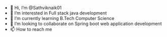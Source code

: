 - 👋 Hi, I’m @Sathviknaik01
- 👀 I’m interested in Full stack java development
- 🌱 I’m currently learning B.Tech Computer Science
- 💞️ I’m looking to collaborate on Spring boot web application development
- 📫 How to reach me 

<!---
Sathviknaik01/Sathviknaik01 is a ✨ special ✨ repository because its `README.md` (this file) appears on your GitHub profile.
You can click the Preview link to take a look at your changes.
--->
